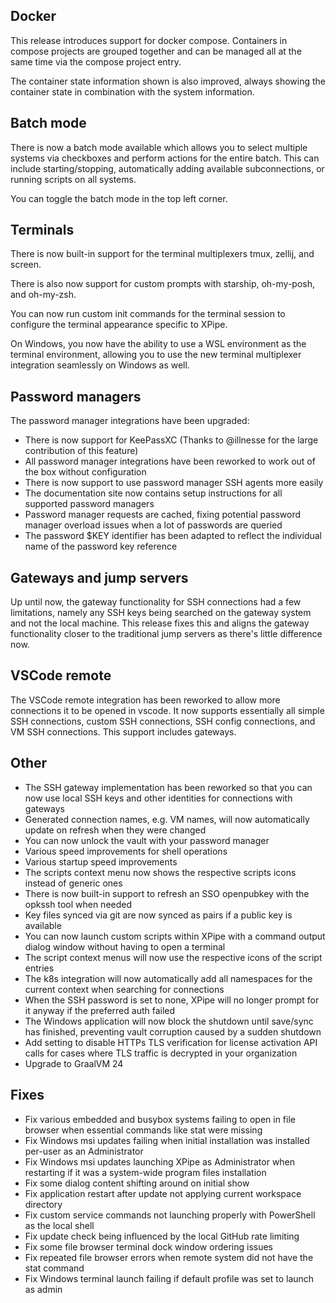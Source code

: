## Docker

This release introduces support for docker compose. Containers in compose projects are grouped together and can be managed all at the same time via the compose project entry.

The container state information shown is also improved, always showing the container state in combination with the system information.

## Batch mode

There is now a batch mode available which allows you to select multiple systems via checkboxes and perform actions for the entire batch. This can include starting/stopping, automatically adding available subconnections, or running scripts on all systems.

You can toggle the batch mode in the top left corner.

## Terminals

There is now built-in support for the terminal multiplexers tmux, zellij, and screen.

There is also now support for custom prompts with starship, oh-my-posh, and oh-my-zsh.

You can now run custom init commands for the terminal session to configure the terminal appearance specific to XPipe.

On Windows, you now have the ability to use a WSL environment as the terminal environment, allowing you to use the new terminal multiplexer integration seamlessly on Windows as well.

## Password managers

The password manager integrations have been upgraded:
- There is now support for KeePassXC (Thanks to @illnesse for the large contribution of this feature)
- All password manager integrations have been reworked to work out of the box without configuration
- There is now support to use password manager SSH agents more easily
- The documentation site now contains setup instructions for all supported password managers
- Password manager requests are cached, fixing potential password manager overload issues when a lot of passwords are queried
- The password $KEY identifier has been adapted to reflect the individual name of the password key reference

## Gateways and jump servers

Up until now, the gateway functionality for SSH connections had a few limitations, namely any SSH keys being searched on the gateway system and not the local machine. This release fixes this and aligns the gateway functionality closer to the traditional jump servers as there's little difference now.

## VSCode remote

The VSCode remote integration has been reworked to allow more connections it to be opened in vscode. It now supports essentially all simple SSH connections, custom SSH connections, SSH config connections, and VM SSH connections. This support includes gateways.

## Other

- The SSH gateway implementation has been reworked so that you can now use local SSH keys and other identities for connections with gateways
- Generated connection names, e.g. VM names, will now automatically update on refresh when they were changed
- You can now unlock the vault with your password manager
- Various speed improvements for shell operations
- Various startup speed improvements
- The scripts context menu now shows the respective scripts icons instead of generic ones
- There is now built-in support to refresh an SSO openpubkey with the opkssh tool when needed
- Key files synced via git are now synced as pairs if a public key is available
- You can now launch custom scripts within XPipe with a command output dialog window without having to open a terminal
- The script context menus will now use the respective icons of the script entries
- The k8s integration will now automatically add all namespaces for the current context when searching for connections
- When the SSH password is set to none, XPipe will no longer prompt for it anyway if the preferred auth failed
- The Windows application will now block the shutdown until save/sync has finished, preventing vault corruption caused by a sudden shutdown
- Add setting to disable HTTPs TLS verification for license activation API calls for cases where TLS traffic is decrypted in your organization
- Upgrade to GraalVM 24

## Fixes

- Fix various embedded and busybox systems failing to open in file browser when essential commands like stat were missing
- Fix Windows msi updates failing when initial installation was installed per-user as an Administrator
- Fix Windows msi updates launching XPipe as Administrator when restarting if it was a system-wide program files installation
- Fix some dialog content shifting around on initial show
- Fix application restart after update not applying current workspace directory
- Fix custom service commands not launching properly with PowerShell as the local shell
- Fix update check being influenced by the local GitHub rate limiting
- Fix some file browser terminal dock window ordering issues
- Fix repeated file browser errors when remote system did not have the stat command
- Fix Windows terminal launch failing if default profile was set to launch as admin
